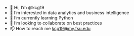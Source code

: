 - 👋 Hi, I’m @kcg19
- 👀 I’m interested in data analytics and business intelligence
- 🌱 I’m currently learning Python
- 💞️ I’m looking to collaborate on best practices
- 📫 How to reach me kcg19@my.fsu.edu

<!---
kcg19/kcg19 is a ✨ special ✨ repository because its `README.md` (this file) appears on your GitHub profile.
You can click the Preview link to take a look at your changes.
--->
